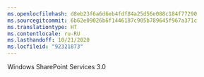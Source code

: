 ```yaml
---
ms.openlocfilehash: d8eb23f6a6d6eb4fdf84a25d56e088c184f77290
ms.sourcegitcommit: 6b62e09026b6f1446187c905b789645f967a371c
ms.translationtype: HT
ms.contentlocale: ru-RU
ms.lasthandoff: 10/21/2020
ms.locfileid: "92321873"
---
```

 Windows SharePoint Services 3.0 